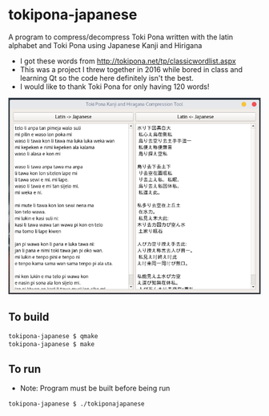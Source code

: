 # tokipona-japanese
A program to compress/decompress Toki Pona written with the latin alphabet and Toki Pona using Japanese Kanji and Hirigana
- I got these words from http://tokipona.net/tp/classicwordlist.aspx
- This was a project I threw together in 2016 while bored in class and learning Qt so the code here definitely isn't the best.
- I would like to thank Toki Pona for only having 120 words!

![Example screenshot](example.png "Example of the program running")
## To build
```
tokipona-japanese $ qmake
tokipona-japanese $ make
```
## To run
- Note: Program must be built before being run
```
tokipona-japanese $ ./tokiponajapanese 
```
